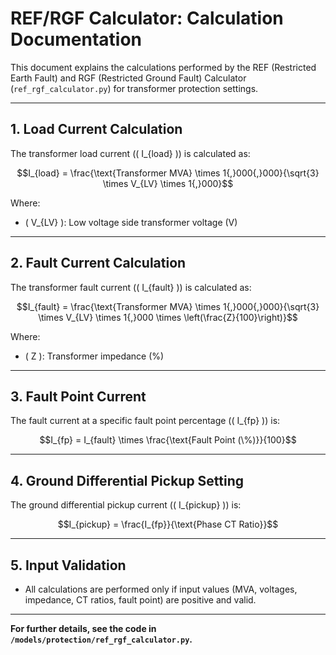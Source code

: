 # REF/RGF Calculator: Calculation Documentation

This document explains the calculations performed by the REF (Restricted Earth Fault) and RGF (Restricted Ground Fault) Calculator (`ref_rgf_calculator.py`) for transformer protection settings.

---

## 1. Load Current Calculation

The transformer load current (\( I_{load} \)) is calculated as:

```math
I_{load} = \frac{\text{Transformer MVA} \times 1{,}000{,}000}{\sqrt{3} \times V_{LV} \times 1{,}000}
```

Where:
- \( V_{LV} \): Low voltage side transformer voltage (V)

---

## 2. Fault Current Calculation

The transformer fault current (\( I_{fault} \)) is calculated as:

```math
I_{fault} = \frac{\text{Transformer MVA} \times 1{,}000{,}000}{\sqrt{3} \times V_{LV} \times 1{,}000 \times \left(\frac{Z}{100}\right)}
```

Where:
- \( Z \): Transformer impedance (%)

---

## 3. Fault Point Current

The fault current at a specific fault point percentage (\( I_{fp} \)) is:

```math
I_{fp} = I_{fault} \times \frac{\text{Fault Point (\%)}}{100}
```

---

## 4. Ground Differential Pickup Setting

The ground differential pickup current (\( I_{pickup} \)) is:

```math
I_{pickup} = \frac{I_{fp}}{\text{Phase CT Ratio}}
```

---

## 5. Input Validation

- All calculations are performed only if input values (MVA, voltages, impedance, CT ratios, fault point) are positive and valid.

---

**For further details, see the code in `/models/protection/ref_rgf_calculator.py`.**
